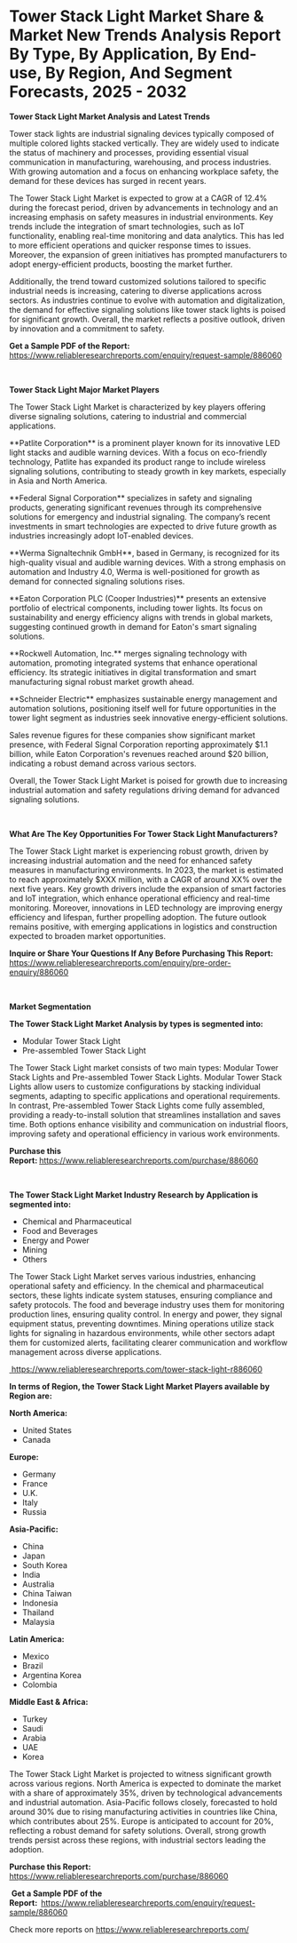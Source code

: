 <p><h1>Tower Stack Light Market Share & Market New Trends Analysis Report By Type, By Application, By End-use, By Region, And Segment Forecasts, 2025 - 2032</h1></p><p><strong>Tower Stack Light Market Analysis and Latest Trends</strong></p>
<p><p>Tower stack lights are industrial signaling devices typically composed of multiple colored lights stacked vertically. They are widely used to indicate the status of machinery and processes, providing essential visual communication in manufacturing, warehousing, and process industries. With growing automation and a focus on enhancing workplace safety, the demand for these devices has surged in recent years.</p><p>The Tower Stack Light Market is expected to grow at a CAGR of 12.4% during the forecast period, driven by advancements in technology and an increasing emphasis on safety measures in industrial environments. Key trends include the integration of smart technologies, such as IoT functionality, enabling real-time monitoring and data analytics. This has led to more efficient operations and quicker response times to issues. Moreover, the expansion of green initiatives has prompted manufacturers to adopt energy-efficient products, boosting the market further.</p><p>Additionally, the trend toward customized solutions tailored to specific industrial needs is increasing, catering to diverse applications across sectors. As industries continue to evolve with automation and digitalization, the demand for effective signaling solutions like tower stack lights is poised for significant growth. Overall, the market reflects a positive outlook, driven by innovation and a commitment to safety.</p></p>
<p><strong>Get a Sample PDF of the Report:&nbsp;</strong> <a href="https://www.reliableresearchreports.com/enquiry/request-sample/886060?utm_campaign=3355&utm_medium=2&utm_source=Github&utm_content=ia&utm_term=08042025&utm_id=tower-stack-light">https://www.reliableresearchreports.com/enquiry/request-sample/886060</a></p>
<p>&nbsp;</p>
<p><strong>Tower Stack Light Major Market Players</strong></p>
<p><p>The Tower Stack Light Market is characterized by key players offering diverse signaling solutions, catering to industrial and commercial applications. </p><p>**Patlite Corporation** is a prominent player known for its innovative LED light stacks and audible warning devices. With a focus on eco-friendly technology, Patlite has expanded its product range to include wireless signaling solutions, contributing to steady growth in key markets, especially in Asia and North America.</p><p>**Federal Signal Corporation** specializes in safety and signaling products, generating significant revenues through its comprehensive solutions for emergency and industrial signaling. The company’s recent investments in smart technologies are expected to drive future growth as industries increasingly adopt IoT-enabled devices.</p><p>**Werma Signaltechnik GmbH**, based in Germany, is recognized for its high-quality visual and audible warning devices. With a strong emphasis on automation and Industry 4.0, Werma is well-positioned for growth as demand for connected signaling solutions rises.</p><p>**Eaton Corporation PLC (Cooper Industries)** presents an extensive portfolio of electrical components, including tower lights. Its focus on sustainability and energy efficiency aligns with trends in global markets, suggesting continued growth in demand for Eaton's smart signaling solutions.</p><p>**Rockwell Automation, Inc.** merges signaling technology with automation, promoting integrated systems that enhance operational efficiency. Its strategic initiatives in digital transformation and smart manufacturing signal robust market growth ahead.</p><p>**Schneider Electric** emphasizes sustainable energy management and automation solutions, positioning itself well for future opportunities in the tower light segment as industries seek innovative energy-efficient solutions.</p><p>Sales revenue figures for these companies show significant market presence, with Federal Signal Corporation reporting approximately $1.1 billion, while Eaton Corporation's revenues reached around $20 billion, indicating a robust demand across various sectors.</p><p>Overall, the Tower Stack Light Market is poised for growth due to increasing industrial automation and safety regulations driving demand for advanced signaling solutions.</p></p>
<p>&nbsp;</p>
<p><strong>What Are The Key Opportunities For Tower Stack Light Manufacturers?</strong></p>
<p><p>The Tower Stack Light market is experiencing robust growth, driven by increasing industrial automation and the need for enhanced safety measures in manufacturing environments. In 2023, the market is estimated to reach approximately $XXX million, with a CAGR of around XX% over the next five years. Key growth drivers include the expansion of smart factories and IoT integration, which enhance operational efficiency and real-time monitoring. Moreover, innovations in LED technology are improving energy efficiency and lifespan, further propelling adoption. The future outlook remains positive, with emerging applications in logistics and construction expected to broaden market opportunities.</p></p>
<p><strong>Inquire or Share Your Questions If Any Before Purchasing This Report:</strong> <a href="https://www.reliableresearchreports.com/enquiry/pre-order-enquiry/886060?utm_campaign=3355&utm_medium=2&utm_source=Github&utm_content=ia&utm_term=08042025&utm_id=tower-stack-light">https://www.reliableresearchreports.com/enquiry/pre-order-enquiry/886060</a></p>
<p>&nbsp;</p>
<p><strong>Market Segmentation</strong></p>
<p><strong>The Tower Stack Light Market Analysis by types is segmented into:</strong></p>
<p><ul><li>Modular Tower Stack Light</li><li>Pre-assembled Tower Stack Light</li></ul></p>
<p><p>The Tower Stack Light market consists of two main types: Modular Tower Stack Lights and Pre-assembled Tower Stack Lights. Modular Tower Stack Lights allow users to customize configurations by stacking individual segments, adapting to specific applications and operational requirements. In contrast, Pre-assembled Tower Stack Lights come fully assembled, providing a ready-to-install solution that streamlines installation and saves time. Both options enhance visibility and communication on industrial floors, improving safety and operational efficiency in various work environments.</p></p>
<p><strong>Purchase this Report:&nbsp;</strong><a href="https://www.reliableresearchreports.com/purchase/886060?utm_campaign=3355&utm_medium=2&utm_source=Github&utm_content=ia&utm_term=08042025&utm_id=tower-stack-light">https://www.reliableresearchreports.com/purchase/886060</a></p>
<p>&nbsp;</p>
<p><strong>The Tower Stack Light Market Industry Research by Application is segmented into:</strong></p>
<p><ul><li>Chemical and Pharmaceutical</li><li>Food and Beverages</li><li>Energy and Power</li><li>Mining</li><li>Others</li></ul></p>
<p><p>The Tower Stack Light Market serves various industries, enhancing operational safety and efficiency. In the chemical and pharmaceutical sectors, these lights indicate system statuses, ensuring compliance and safety protocols. The food and beverage industry uses them for monitoring production lines, ensuring quality control. In energy and power, they signal equipment status, preventing downtimes. Mining operations utilize stack lights for signaling in hazardous environments, while other sectors adapt them for customized alerts, facilitating clearer communication and workflow management across diverse applications.</p></p>
<p><a href="https://www.reliableresearchreports.com/tower-stack-light-r886060?utm_campaign=3355&utm_medium=2&utm_source=Github&utm_content=ia&utm_term=08042025&utm_id=tower-stack-light">&nbsp;https://www.reliableresearchreports.com/tower-stack-light-r886060</a></p>
<p><strong>In terms of Region, the Tower Stack Light Market Players available by Region are:</strong></p>
<p>
    <p> <strong> North America: </strong>
        <ul>
            <li>United States</li>
            <li>Canada</li>
        </ul>
        </p> 
    <p> <strong> Europe: </strong>
        <ul>
            <li>Germany</li>
            <li>France</li>
            <li>U.K.</li>
            <li>Italy</li>
            <li>Russia</li>
        </ul>
        </p> 
    <p> <strong> Asia-Pacific: </strong>
        <ul>
            <li>China</li>
            <li>Japan</li>
            <li>South Korea</li>
            <li>India</li>
            <li>Australia</li>
            <li>China Taiwan</li>
            <li>Indonesia</li>
            <li>Thailand</li>
            <li>Malaysia</li>
        </ul>
        </p> 
    <p> <strong> Latin America: </strong>
        <ul>
            <li>Mexico</li>
            <li>Brazil</li>
            <li>Argentina Korea</li>
            <li>Colombia</li>
        </ul>
        </p> 
    <p> <strong> Middle East & Africa: </strong>
        <ul>
            <li>Turkey</li>
            <li>Saudi</li>
            <li>Arabia</li>
            <li>UAE</li>
            <li>Korea</li>
        </ul>
    </p>
    </p>
<p><p>The Tower Stack Light Market is projected to witness significant growth across various regions. North America is expected to dominate the market with a share of approximately 35%, driven by technological advancements and industrial automation. Asia-Pacific follows closely, forecasted to hold around 30% due to rising manufacturing activities in countries like China, which contributes about 25%. Europe is anticipated to account for 20%, reflecting a robust demand for safety solutions. Overall, strong growth trends persist across these regions, with industrial sectors leading the adoption.</p></p>
<p><strong>Purchase this Report: </strong><a href="https://www.reliableresearchreports.com/purchase/886060?utm_campaign=3355&utm_medium=2&utm_source=Github&utm_content=ia&utm_term=08042025&utm_id=tower-stack-light">https://www.reliableresearchreports.com/purchase/886060</a></p>
<p>&nbsp;<strong>Get a Sample PDF of the Report:&nbsp;&nbsp;</strong><a href="https://www.reliableresearchreports.com/enquiry/request-sample/886060?utm_campaign=3355&utm_medium=2&utm_source=Github&utm_content=ia&utm_term=08042025&utm_id=tower-stack-light">https://www.reliableresearchreports.com/enquiry/request-sample/886060</a></p>
<p><strong></strong></p>
<p>Check more reports on <a href="https://www.reliableresearchreports.com/?utm_campaign=3355&utm_medium=2&utm_source=Github&utm_content=ia&utm_term=08042025&utm_id=tower-stack-light">https://www.reliableresearchreports.com/</a></p>